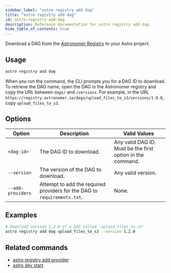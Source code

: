 ```yaml
---
sidebar_label: "astro registry add dag"
title: "astro registry add dag"
id: astro-registry-add-dag
description: Reference documentation for astro registry add dag.
hide_table_of_contents: true
---
```


Download a DAG from the [Astronomer Registry](https://registry.astronomer.io/) to your Astro project. 

## Usage 

```sh
astro registry add dag
```

When you run the command, the CLI prompts you for a DAG ID to download. To retrieve the DAG name, open the DAG in the Astronomer registry and copy the URL between `dags/` and `/versions`. For example, in the URL `https://registry.astronomer.io/dags/upload_files_to_s3/versions/1.0.0`, copy `upload_files_to_s3`.

## Options

| Option            | Description                                                                                                                             | Valid Values  |
| ----------------- | --------------------------------------------------------------------------------------------------------------------------------------- | ------------- |
| `<dag-id>`   | The DAG ID to download.                                                                                                      | Any valid DAG ID. Must be the first option in the command.  |
| `--version`   | The version of the DAG to download.                                                                                                      | Any valid version.   |
| `--add-providers` | Attempt to add the required providers for the DAG to `requirements.txt`. | None. |

## Examples

```sh
# Download version 1.2.0 of a DAG called 'upload_files_to_s3'
astro registry add dag upload_files_to_s3 --version 1.2.0
```

## Related commands

- [astro registry add provider](cli/astro-registry-add-provider.md)
- [astro dev start](cli/astro-dev-start.md)
